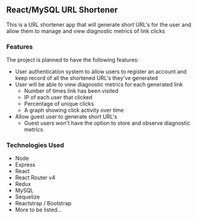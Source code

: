 ## React/MySQL URL Shortener  
This is a URL shortener app that will generate short URL's for the user and allow them 
to manage and view diagnostic metrics of link clicks 

### Features
The project is planned to have the following features:  

* User authentication system to allow users to register an account and keep record of
all the shortened URL's they've generated
* User will be able to view diagnostic metrics for each generated link
  * Number of times link has been visited
  * IP of each user that clicked
  * Percentage of unique clicks
  * A graph showing click activity over time
* Allow guest user to generate short URL's
  * Guest users won't have the option to store and observe diagnostic metrics  

### Technologies Used  
* Node
* Express
* React
* React Router v4
* Redux
* MySQL
* Sequelize
* Reactstrap / Bootstrap
* More to be listed...
